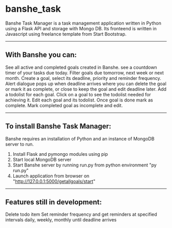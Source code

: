 # banshe_task
Banshe Task Manager is a task management application written in Python using a Flask API and storage with Mongo DB. 
Its fronteend is written in Javascript using freelance template from Start Bootstrap.

------------------------------------------------------------------------------------------------------------------------------------------
With Banshe you can:
------------------------------------------------------------------------------------------------------------------------------------------

See all active and completed goals created in Banshe. 
see a countdown timer of your tasks due today. 
Filter goals due tomorrow, next week or next month.
Create a goal, select its deadline, priority and reminder frequency.
Alert dialogue pops up when deadline arrives where you can delete the goal or mark it as complete, or close to keep the goal and edit deadline later.
Add a todolist for each goal.
Click on a goal to see the todolist needed for achieving it.
Edit each goal and its todolist.
Once goal is done mark as complete. 
Mark completed goal as incomplete and edit.

------------------------------------------------------------------------------------------------------------------------------------------
To install Banshe Task Manager:
------------------------------------------------------------------------------------------------------------------------------------------
Banshe requires an installation of Python and an instance of MongoDB server to run.

1. Install Flask and pymongo modules using pip
2. Start local MongoDB server
3. Start Banshe server by running run.py from python environment
   "py run.py"
4. Launch application from browser on
    "http://127.0.0.1:5000/getallgoals/start"
------------------------------------------------------------------------------------------------------------------------------------------
Features still in development:
------------------------------------------------------------------------------------------------------------------------------------------
Delete todo item
Set reminder frequency and get reminders at specified intervals daily, weekly, monthly until deadline arrives

